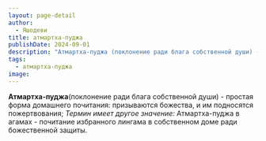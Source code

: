 ```yaml
---
layout: page-detail
author:
  - Яшодеви
title: атмартха-пуджа
publishDate: 2024-09-01
description: "Атмартха-пуджа (поклонение ради блага собственной души) - простая форма домашнего почитания: призываются божества, и им подносятся пожертвования;"
tags:
  - атмартха-пуджа
image:
---
```

**Атмартха-пуджа**(поклонение ради блага собственной души) - простая форма домашнего почитания: призываются божества, и им подносятся пожертвования;
*Термин имеет другое значение:*
Атмартха-пуджа в агамах - почитание избранного лингама в собственном доме ради божественной защиты.

